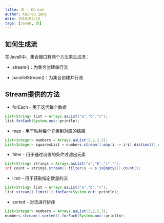 ```yaml
---
title: 流 - Stream
author: Kairou Zeng
date: 2019/05/15
tags: [Java8, 流]
---
```


## 如何生成流

在Java8中，集合接口有两个方法来生成流：

- stream()：为集合创建串行流

- parallelStream()：为集合创建并行流

## Stream提供的方法

- forEach - 用于迭代每个数据

```java
List<String> list = Arrays.asList("a","b","c");
list.forEach(System.out::println);
```

- map - 用于映射每个元素到对应的结果

```java
List<Integer> numbers = Arrays.asList(3,2,2,3);
List<Integer> squaresList = numbers.stream().map(i -> i*i).distinct().collect(Collectors.toList());
```

- filter - 用于通过设置的条件过滤出元素

```java
List<String> strings = Arrays.asList("a","b","c","");
int count = strings.stream().filter(s -> s.isEmpty()).count();
```

- limit - 用于获取指定数量的流

```java
List<String> list = Arrays.asList("a","b","c");
list.stream().limit(1).forEach(System.out::println);
```

- sorted - 对流进行排序

```java
List<Integer> numbers = Arrays.asList(3,2,2,3);
numbers.stream().sorted().forEach(System.out::println);
```